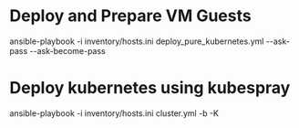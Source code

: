 # Deploy and Prepare VM Guests
ansible-playbook -i inventory/hosts.ini deploy_pure_kubernetes.yml --ask-pass --ask-become-pass

# Deploy kubernetes using kubespray
ansible-playbook -i inventory/hosts.ini cluster.yml  -b -K


